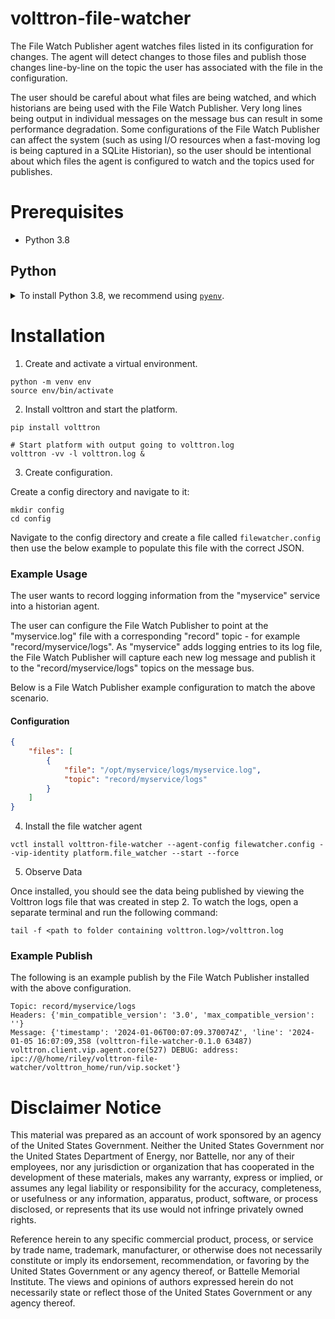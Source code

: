 # volttron-file-watcher

The File Watch Publisher agent watches files listed in its configuration for changes.  The agent will detect changes to
those files and publish those changes line-by-line on the topic the user has associated with the file in the
configuration.

The user should be careful about what files are being watched, and which historians are being used with the
File Watch Publisher.  Very long lines being output in individual messages on the message bus can result in some
performance degradation.  Some configurations of the File Watch Publisher can affect the system (such as using I/O
resources when a fast-moving log is being captured in a SQLite Historian), so the user should be intentional about which
files the agent is configured to watch and the topics used for publishes.

# Prerequisites

* Python 3.8

## Python

<details>
<summary>To install Python 3.8, we recommend using <a href="https://github.com/pyenv/pyenv"><code>pyenv</code></a>.</summary>

```bash
# install pyenv
git clone https://github.com/pyenv/pyenv ~/.pyenv

# setup pyenv (you should also put these three lines in .bashrc or similar)
export PATH="${HOME}/.pyenv/bin:${PATH}"
export PYENV_ROOT="${HOME}/.pyenv"
eval "$(pyenv init -)"

# install Python 3.8
pyenv install 3.8.10

# make it available globally
pyenv global system 3.8.10
```
</details>

# Installation

1. Create and activate a virtual environment.

```shell
python -m venv env
source env/bin/activate
```

2. Install volttron and start the platform.

```shell
pip install volttron

# Start platform with output going to volttron.log
volttron -vv -l volttron.log &
```

3. Create configuration.


Create a config directory and navigate to it:

```shell
mkdir config
cd config
```

Navigate to the config directory and create a file called `filewatcher.config` then use the below example to populate this file with the correct JSON.
### Example Usage

The user wants to record logging information from the "myservice" service into a historian agent.

The user can configure the File Watch Publisher to point at the "myservice.log" file with a corresponding "record"
topic -  for example "record/myservice/logs".  As "myservice" adds logging entries to its log file, the File Watch
Publisher will capture each new log message and publish it to the "record/myservice/logs" topics on the message bus.

Below is a File Watch Publisher example configuration to match the above scenario.


#### Configuration

```json
{
    "files": [
        {
            "file": "/opt/myservice/logs/myservice.log",
            "topic": "record/myservice/logs"
        }
    ]
}
```

4. Install the file watcher agent

```
vctl install volttron-file-watcher --agent-config filewatcher.config --vip-identity platform.file_watcher --start --force
```

5. Observe Data

Once installed, you should see the data being published by viewing the Volttron logs file that was created in step 2.
To watch the logs, open a separate terminal and run the following command:

```
tail -f <path to folder containing volttron.log>/volttron.log
```
### Example Publish

The following is an example publish by the File Watch Publisher installed with the above configuration.

```
Topic: record/myservice/logs
Headers: {'min_compatible_version': '3.0', 'max_compatible_version': ''}
Message: {'timestamp': '2024-01-06T00:07:09.370074Z', 'line': '2024-01-05 16:07:09,358 (volttron-file-watcher-0.1.0 63487) volttron.client.vip.agent.core(527) DEBUG: address: ipc://@/home/riley/volttron-file-watcher/volttron_home/run/vip.socket'}
```

# Disclaimer Notice

This material was prepared as an account of work sponsored by an agency of the
United States Government.  Neither the United States Government nor the United
States Department of Energy, nor Battelle, nor any of their employees, nor any
jurisdiction or organization that has cooperated in the development of these
materials, makes any warranty, express or implied, or assumes any legal
liability or responsibility for the accuracy, completeness, or usefulness or any
information, apparatus, product, software, or process disclosed, or represents
that its use would not infringe privately owned rights.

Reference herein to any specific commercial product, process, or service by
trade name, trademark, manufacturer, or otherwise does not necessarily
constitute or imply its endorsement, recommendation, or favoring by the United
States Government or any agency thereof, or Battelle Memorial Institute. The
views and opinions of authors expressed herein do not necessarily state or
reflect those of the United States Government or any agency thereof.
